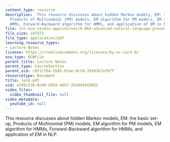 ```yaml
---
content_type: resource
description: 'This resource discusses about hidden Markov models, EM: the basic set-up,
  Products of Multinomial (PM) models, EM algorithm for PM models, EM algorithm for
  HMMs, Forward-Backward algorithm for HMMs, and application of EM in NLP.'
file: /ol-ocw-studio-app/courses/6-864-advanced-natural-language-processing-fall-2005/a349c5368cb00959e65725e9d4569852_lec6.pdf
file_size: 197473
file_type: application/pdf
learning_resource_types:
- Lecture Notes
license: https://creativecommons.org/licenses/by-nc-sa/4.0/
ocw_type: OCWFile
parent_title: Lecture Notes
parent_type: CourseSection
parent_uid: c9517f64-5b05-b3ae-9c50-78103b7a76ff
resourcetype: Document
title: lec6.pdf
uid: a349c536-8cb0-0959-e657-25e9d4569852
video_files:
  video_thumbnail_file: null
video_metadata:
  youtube_id: null
---
```

This resource discusses about hidden Markov models, EM: the basic set-up, Products of Multinomial (PM) models, EM algorithm for PM models, EM algorithm for HMMs, Forward-Backward algorithm for HMMs, and application of EM in NLP.